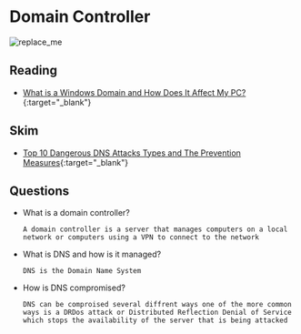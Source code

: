 # Domain Controller

![replace_me](https://codeworks.blob.core.windows.net/public/assets/img/illustrations/placeholder.svg)

## Reading

- [What is a Windows Domain and How Does It Affect My PC?](https://www.howtogeek.com/194069/what-is-a-windows-domain-and-how-does-it-affect-my-pc/){:target="_blank"}

## Skim

- [Top 10 Dangerous DNS Attacks Types and The Prevention Measures](https://cybersecuritynews.com/dns-attacks/){:target="_blank"}

## Questions
- What is a domain controller?
      
      A domain controller is a server that manages computers on a local network or computers using a VPN to connect to the network

- What is DNS and how is it managed?
    
      DNS is the Domain Name System 

- How is DNS compromised?

      DNS can be comproised several diffrent ways one of the more common ways is a DRDos attack or Distributed Reflection Denial of Service which stops the availability of the server that is being attacked
